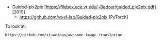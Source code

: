 - Guided-pix2pix [https://filebox.ece.vt.edu/~Badour/guided_pix2pix.pdf] [2019]
	+ https://github.com/vt-vl-lab/Guided-pix2pix [PyTorch]


To look at:
~~~
https://github.com/xiaweihao/awesome-image-translation
~~~
